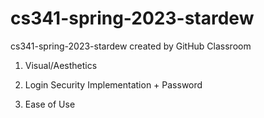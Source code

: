 # cs341-spring-2023-stardew
cs341-spring-2023-stardew created by GitHub Classroom

1. Visual/Aesthetics

2. Login Security Implementation + Password
3. Ease of Use
